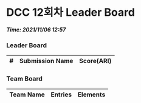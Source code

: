 # DCC 12회차 Leader Board
***Time: 2021/11/06 12:57***

### Leader Board

|#|Submission Name|Score(ARI)|
|:---:|:---:|:---:|

### Team Board

|Team Name|Entries|Elements|
|:---:|:---:|:---:|
